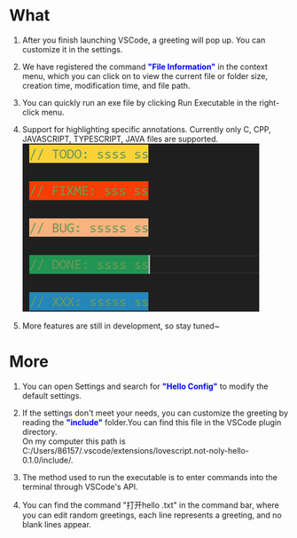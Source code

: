 # What

1. After you finish launching VSCode, a greeting will pop up. You can customize it in the settings.

2. We have registered the command <font color="blue">**"File Information"**</font> in the context menu, which you can click on to view the current file or folder size, creation time, modification time, and file path.

3. You can quickly run an exe file by clicking Run Executable in the right-click menu.

4. Support for highlighting specific annotations. Currently only C, CPP, JAVASCRIPT, TYPESCRIPT, JAVA files are supported.
![example](resources/exp1.png "example")

5. More features are still in development, so stay tuned~

# More

1. You can open Settings and search for <font color="blue">**"Hello Config"**</font> to modify the default settings.

2. If the settings don't meet your needs, you can customize the greeting by reading the <font color="blue">**"include"**</font> folder.You can find this file in the VSCode plugin directory.</br>On my computer this path is C:/Users/86157/.vscode/extensions/lovescript.not-noly-hello-0.1.0/include/.

3. The method used to run the executable is to enter commands into the terminal through VSCode's API.

4. You can find the command "打开hello .txt" in the command bar, where you can edit random greetings, each line represents a greeting, and no blank lines appear.
